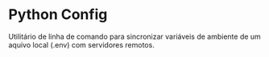 # Python Config

Utilitário de linha de comando para sincronizar variáveis de ambiente de
um aquivo local (.env) com servidores remotos.
